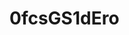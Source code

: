 # 0fcsGS1dEro

<!-- 3:18 - 3:21 -->
<!-- even after we figure this out, you should just not treat me like im your wife, like that soo boring to me ... i would be so bored ... like for forever, girlfriend ... mistress, etc etc, wife is just super boring to me -->
